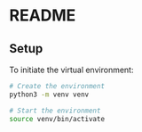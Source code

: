 # README

## Setup

To initiate the virtual environment:

```bash
# Create the environment
python3 -m venv venv

# Start the environment
source venv/bin/activate
```
